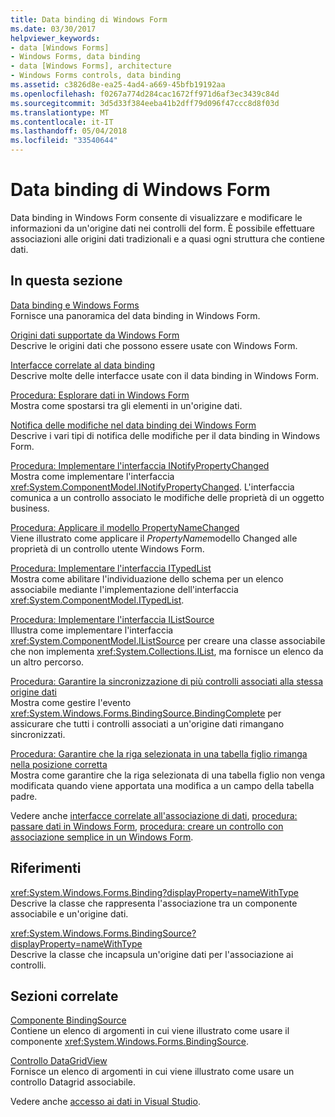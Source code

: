 ```yaml
---
title: Data binding di Windows Form
ms.date: 03/30/2017
helpviewer_keywords:
- data [Windows Forms]
- Windows Forms, data binding
- data [Windows Forms], architecture
- Windows Forms controls, data binding
ms.assetid: c3826d8e-ea25-4ad4-a669-45bfb19192aa
ms.openlocfilehash: f0267a774d284cac1672ff971d6af3ec3439c84d
ms.sourcegitcommit: 3d5d33f384eeba41b2dff79d096f47ccc8d8f03d
ms.translationtype: MT
ms.contentlocale: it-IT
ms.lasthandoff: 05/04/2018
ms.locfileid: "33540644"
---
```

# <a name="windows-forms-data-binding"></a>Data binding di Windows Form
Data binding in Windows Form consente di visualizzare e modificare le informazioni da un'origine dati nei controlli del form. È possibile effettuare associazioni alle origini dati tradizionali e a quasi ogni struttura che contiene dati.  
  
## <a name="in-this-section"></a>In questa sezione  
 [Data binding e Windows Forms](../../../docs/framework/winforms/data-binding-and-windows-forms.md)  
 Fornisce una panoramica del data binding in Windows Form.  
  
 [Origini dati supportate da Windows Form](../../../docs/framework/winforms/data-sources-supported-by-windows-forms.md)  
 Descrive le origini dati che possono essere usate con Windows Form.  
  
 [Interfacce correlate al data binding](../../../docs/framework/winforms/interfaces-related-to-data-binding.md)  
 Descrive molte delle interfacce usate con il data binding in Windows Form.  
  
 [Procedura: Esplorare dati in Windows Form](../../../docs/framework/winforms/how-to-navigate-data-in-windows-forms.md)  
 Mostra come spostarsi tra gli elementi in un'origine dati.  
  
 [Notifica delle modifiche nel data binding dei Windows Form](../../../docs/framework/winforms/change-notification-in-windows-forms-data-binding.md)  
 Descrive i vari tipi di notifica delle modifiche per il data binding in Windows Form.  
  
 [Procedura: Implementare l'interfaccia INotifyPropertyChanged](../../../docs/framework/winforms/how-to-implement-the-inotifypropertychanged-interface.md)  
 Mostra come implementare l'interfaccia <xref:System.ComponentModel.INotifyPropertyChanged>. L'interfaccia comunica a un controllo associato le modifiche delle proprietà di un oggetto business.  
  
 [Procedura: Applicare il modello PropertyNameChanged](../../../docs/framework/winforms/how-to-apply-the-propertynamechanged-pattern.md)  
 Viene illustrato come applicare il *PropertyName*modello Changed alle proprietà di un controllo utente Windows Form.  
  
 [Procedura: Implementare l'interfaccia ITypedList](../../../docs/framework/winforms/how-to-implement-the-itypedlist-interface.md)  
 Mostra come abilitare l'individuazione dello schema per un elenco associabile mediante l'implementazione dell'interfaccia <xref:System.ComponentModel.ITypedList>.  
  
 [Procedura: Implementare l'interfaccia IListSource](../../../docs/framework/winforms/how-to-implement-the-ilistsource-interface.md)  
 Illustra come implementare l'interfaccia <xref:System.ComponentModel.IListSource> per creare una classe associabile che non implementa <xref:System.Collections.IList>, ma fornisce un elenco da un altro percorso.  
  
 [Procedura: Garantire la sincronizzazione di più controlli associati alla stessa origine dati](../../../docs/framework/winforms/multiple-controls-bound-to-data-source-synchronized.md)  
 Mostra come gestire l'evento <xref:System.Windows.Forms.BindingSource.BindingComplete> per assicurare che tutti i controlli associati a un'origine dati rimangano sincronizzati.  
  
 [Procedura: Garantire che la riga selezionata in una tabella figlio rimanga nella posizione corretta](../../../docs/framework/winforms/ensure-the-selected-row-in-a-child-table-correct.md)  
 Mostra come garantire che la riga selezionata di una tabella figlio non venga modificata quando viene apportata una modifica a un campo della tabella padre.  
  
 Vedere anche [interfacce correlate all'associazione di dati](http://msdn.microsoft.com/library/41e17s4b\(v=vs.110\)), [procedura: passare dati in Windows Form](http://msdn.microsoft.com/library/b63ha24w\(v=vs.110\)), [procedura: creare un controllo con associazione semplice in un Windows Form](http://msdn.microsoft.com/library/sw223a62\(v=vs.110\)).  
  
## <a name="reference"></a>Riferimenti  
 <xref:System.Windows.Forms.Binding?displayProperty=nameWithType>  
 Descrive la classe che rappresenta l'associazione tra un componente associabile e un'origine dati.  
  
 <xref:System.Windows.Forms.BindingSource?displayProperty=nameWithType>  
 Descrive la classe che incapsula un'origine dati per l'associazione ai controlli.  
  
## <a name="related-sections"></a>Sezioni correlate  
 [Componente BindingSource](../../../docs/framework/winforms/controls/bindingsource-component.md)  
 Contiene un elenco di argomenti in cui viene illustrato come usare il componente <xref:System.Windows.Forms.BindingSource>.  
  
 [Controllo DataGridView](../../../docs/framework/winforms/controls/datagridview-control-windows-forms.md)  
 Fornisce un elenco di argomenti in cui viene illustrato come usare un controllo Datagrid associabile.  
  
 Vedere anche [accesso ai dati in Visual Studio](/visualstudio/data-tools/accessing-data-in-visual-studio).
